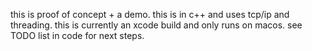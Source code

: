 this is proof of concept + a demo.
this is in c++ and uses tcp/ip and threading.
this is currently an xcode build and only runs on macos.
see TODO list in code for next steps.
